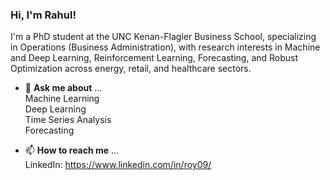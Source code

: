 ### Hi, I'm Rahul!

I'm a PhD student at the UNC Kenan-Flagler Business School, specializing in Operations (Business Administration), with research interests in Machine and Deep Learning, Reinforcement Learning, Forecasting, and Robust Optimization across energy, retail, and healthcare sectors.  

- 💬 **Ask me about** ...\
Machine Learning\
Deep Learning\
Time Series Analysis\
Forecasting

- 📫 **How to reach me** ...\
LinkedIn: https://www.linkedin.com/in/roy09/
 

<!--
**rahulroynit/rahulroynit** is a ✨ _special_ ✨ repository because its `README.md` (this file) appears on your GitHub profile.

Here are some ideas to get you started:

- 🔭 I’m currently working on ...
- 🌱 I’m currently learning ...
- 👯 I’m looking to collaborate on ...
- 🤔 I’m looking for help with ...
- 💬 Ask me about ...
- 📫 How to reach me: ...
- 😄 Pronouns: ...
- ⚡ Fun fact: ...
-->
